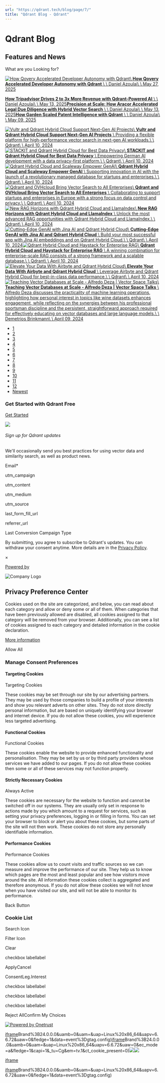 ```yaml
---
url: "https://qdrant.tech/blog/page/7/"
title: "Qdrant Blog - Qdrant"
---
```


# Qdrant Blog

## Features and News

What are you Looking for?

[![How Qovery Accelerated Developer Autonomy with Qdrant](https://qdrant.tech/blog/case-study-qovery/preview/title.jpg)\\
**How Qovery Accelerated Developer Autonomy with Qdrant** \\
\\
Daniel Azoulai\\
\\
May 27, 2025](https://qdrant.tech/blog/case-study-qovery/)

[**How Tripadvisor Drives 2 to 3x More Revenue with Qdrant-Powered AI** \\
\\
Daniel Azoulai\\
\\
May 13, 2025](https://qdrant.tech/blog/case-study-tripadvisor/)[**Precision at Scale: How Aracor Accelerated Legal Due Diligence with Hybrid Vector Search** \\
\\
Daniel Azoulai\\
\\
May 13, 2025](https://qdrant.tech/blog/case-study-aracor/)[**How Garden Scaled Patent Intelligence with Qdrant** \\
\\
Daniel Azoulai\\
\\
May 09, 2025](https://qdrant.tech/blog/case-study-garden-intel/)

[![Vultr and Qdrant Hybrid Cloud Support Next-Gen AI Projects](https://qdrant.tech/blog/hybrid-cloud-vultr/preview/preview.jpg)\\
**Vultr and Qdrant Hybrid Cloud Support Next-Gen AI Projects** \\
Providing a flexible platform for high-performance vector search in next-gen AI workloads.\\
\\
Qdrant\\
\\
April 10, 2024](https://qdrant.tech/blog/hybrid-cloud-vultr/)[![STACKIT and Qdrant Hybrid Cloud for Best Data Privacy](https://qdrant.tech/blog/hybrid-cloud-stackit/preview/preview.jpg)\\
**STACKIT and Qdrant Hybrid Cloud for Best Data Privacy** \\
Empowering German AI development with a data privacy-first platform.\\
\\
Qdrant\\
\\
April 10, 2024](https://qdrant.tech/blog/hybrid-cloud-stackit/)[![Qdrant Hybrid Cloud and Scaleway Empower GenAI](https://qdrant.tech/blog/hybrid-cloud-scaleway/preview/preview.jpg)\\
**Qdrant Hybrid Cloud and Scaleway Empower GenAI** \\
Supporting innovation in AI with the launch of a revolutionary managed database for startups and enterprises.\\
\\
Qdrant\\
\\
April 10, 2024](https://qdrant.tech/blog/hybrid-cloud-scaleway/)[![Qdrant and OVHcloud Bring Vector Search to All Enterprises](https://qdrant.tech/blog/hybrid-cloud-ovhcloud/preview/preview.jpg)\\
**Qdrant and OVHcloud Bring Vector Search to All Enterprises** \\
Collaborating to support startups and enterprises in Europe with a strong focus on data control and privacy.\\
\\
Qdrant\\
\\
April 10, 2024](https://qdrant.tech/blog/hybrid-cloud-ovhcloud/)[![New RAG Horizons with Qdrant Hybrid Cloud and LlamaIndex](https://qdrant.tech/blog/hybrid-cloud-llamaindex/preview/preview.jpg)\\
**New RAG Horizons with Qdrant Hybrid Cloud and LlamaIndex** \\
Unlock the most advanced RAG opportunities with Qdrant Hybrid Cloud and LlamaIndex.\\
\\
Qdrant\\
\\
April 10, 2024](https://qdrant.tech/blog/hybrid-cloud-llamaindex/)[![Cutting-Edge GenAI with Jina AI and Qdrant Hybrid Cloud](https://qdrant.tech/blog/hybrid-cloud-jinaai/preview/preview.jpg)\\
**Cutting-Edge GenAI with Jina AI and Qdrant Hybrid Cloud** \\
Build your most successful app with Jina AI embeddings and on Qdrant Hybrid Cloud.\\
\\
Qdrant\\
\\
April 10, 2024](https://qdrant.tech/blog/hybrid-cloud-jinaai/)[![Qdrant Hybrid Cloud and Haystack for Enterprise RAG](https://qdrant.tech/blog/hybrid-cloud-haystack/preview/preview.jpg)\\
**Qdrant Hybrid Cloud and Haystack for Enterprise RAG** \\
A winning combination for enterprise-scale RAG consists of a strong framework and a scalable database.\\
\\
Qdrant\\
\\
April 10, 2024](https://qdrant.tech/blog/hybrid-cloud-haystack/)[![Elevate Your Data With Airbyte and Qdrant Hybrid Cloud](https://qdrant.tech/blog/hybrid-cloud-airbyte/preview/preview.jpg)\\
**Elevate Your Data With Airbyte and Qdrant Hybrid Cloud** \\
Leverage Airbyte and Qdrant Hybrid Cloud for best-in-class data performance.\\
\\
Qdrant\\
\\
April 10, 2024](https://qdrant.tech/blog/hybrid-cloud-airbyte/)[![Teaching Vector Databases at Scale - Alfredo Deza | Vector Space Talks](https://qdrant.tech/blog/teaching-vector-db-at-scale/preview/preview.jpg)\\
**Teaching Vector Databases at Scale - Alfredo Deza \| Vector Space Talks** \\
Alfredo Deza discusses the practicality of machine learning operations, highlighting how personal interest in topics like wine datasets enhances engagement, while reflecting on the synergies between his professional sportsman discipline and the persistent, straightforward approach required for effectively educating on vector databases and large language models.\\
\\
Demetrios Brinkmann\\
\\
April 09, 2024](https://qdrant.tech/blog/teaching-vector-db-at-scale/)

- [1](https://qdrant.tech/blog/)
- [2](https://qdrant.tech/blog/page/2/)
- [3](https://qdrant.tech/blog/page/3/)
- [4](https://qdrant.tech/blog/page/4/)
- [5](https://qdrant.tech/blog/page/5/)
- [6](https://qdrant.tech/blog/page/6/)
- [7](https://qdrant.tech/blog/page/7/)
- [8](https://qdrant.tech/blog/page/8/)
- [9](https://qdrant.tech/blog/page/9/)
- [10](https://qdrant.tech/blog/page/10/)
- [11](https://qdrant.tech/blog/page/11/)
- [12](https://qdrant.tech/blog/page/12/)
- [Newest](https://qdrant.tech/blog/)

### Get Started with Qdrant Free

[Get Started](https://cloud.qdrant.io/signup?ajs_anonymous_id=13d2bfef-d05c-4d04-a2fe-d8253c742f76)

![](https://qdrant.tech/img/rocket.svg)

###### Sign up for Qdrant updates

We'll occasionally send you best practices for using vector data and similarity search, as well as product news.

Email\*

utm\_campaign

utm\_content

utm\_medium

utm\_source

last\_form\_fill\_url

referrer\_url

Last Conversion Campaign Type

By submitting, you agree to subscribe to Qdrant's updates. You can withdraw your consent anytime. More details are in the [Privacy Policy](https://qdrant.tech/legal/privacy-policy/).

×

[Powered by](https://qdrant.tech/)

![Company Logo](https://cdn.cookielaw.org/logos/static/ot_company_logo.png)

## Privacy Preference Center

Cookies used on the site are categorized, and below, you can read about each category and allow or deny some or all of them. When categories that have been previously allowed are disabled, all cookies assigned to that category will be removed from your browser.
Additionally, you can see a list of cookies assigned to each category and detailed information in the cookie declaration.


[More information](https://qdrant.tech/legal/privacy-policy/#cookies-and-web-beacons)

Allow All

### Manage Consent Preferences

#### Targeting Cookies

Targeting Cookies

These cookies may be set through our site by our advertising partners. They may be used by those companies to build a profile of your interests and show you relevant adverts on other sites. They do not store directly personal information, but are based on uniquely identifying your browser and internet device. If you do not allow these cookies, you will experience less targeted advertising.

#### Functional Cookies

Functional Cookies

These cookies enable the website to provide enhanced functionality and personalisation. They may be set by us or by third party providers whose services we have added to our pages. If you do not allow these cookies then some or all of these services may not function properly.

#### Strictly Necessary Cookies

Always Active

These cookies are necessary for the website to function and cannot be switched off in our systems. They are usually only set in response to actions made by you which amount to a request for services, such as setting your privacy preferences, logging in or filling in forms. You can set your browser to block or alert you about these cookies, but some parts of the site will not then work. These cookies do not store any personally identifiable information.

#### Performance Cookies

Performance Cookies

These cookies allow us to count visits and traffic sources so we can measure and improve the performance of our site. They help us to know which pages are the most and least popular and see how visitors move around the site. All information these cookies collect is aggregated and therefore anonymous. If you do not allow these cookies we will not know when you have visited our site, and will not be able to monitor its performance.

Back Button

### Cookie List

Search Icon

Filter Icon

Clear

checkbox labellabel

ApplyCancel

ConsentLeg.Interest

checkbox labellabel

checkbox labellabel

checkbox labellabel

Reject AllConfirm My Choices

[![Powered by Onetrust](https://cdn.cookielaw.org/logos/static/powered_by_logo.svg)](https://www.onetrust.com/products/cookie-consent/)

[iframe](https://td.doubleclick.net/td/rul/10862264272?random=1748574494543&cv=11&fst=1748574494543&fmt=3&bg=ffffff&guid=ON&async=1&gtm=45be55s2v9117590405z8898302740za200zb898302740&gcd=13l3l3l3l1l1&dma=0&tag_exp=101509157~103116026~103130498~103130500~103200004~103233427~103252644~103252646~103351869~103351871~104481633~104481635~104559073~104559075&ptag_exp=101509157~103116026~103130498~103130500~103200004~103233427~103252644~103252646~103351869~103351871~104481633~104481635~104559073~104559075&u_w=1280&u_h=1024&url=https%3A%2F%2Fqdrant.tech%2Fblog%2Fpage%2F7%2F&_ng=1&hn=www.googleadservices.com&frm=0&tiba=Qdrant%20Blog%20-%20Qdrant&npa=0&pscdl=noapi&auid=667269298.1748574494&uaa=x86&uab=64&uafvl=Google%2520Chrome%3B137.0.7151.55%7CChromium%3B137.0.7151.55%7CNot%252FA)Brand%3B24.0.0.0&uamb=0&uam=&uap=Linux%20x86_64&uapv=6.6.72&uaw=0&fledge=1&data=event%3Dgtag.config)[iframe](https://td.doubleclick.net/td/rul/10862264272?random=1748574494513&cv=11&fst=1748574494513&fmt=3&bg=ffffff&guid=ON&async=1&gcl_ctr=1&gtm=45be55s2v9117590405z8898302740za200zb898302740&gcd=13l3l3l3l1l1&dma=0&tag_exp=101509157~103116026~103130498~103130500~103200004~103233427~103252644~103252646~103351869~103351871~104481633~104481635~104559073~104559075~103308615&ptag_exp=101509157~103116026~103130498~103130500~103200004~103233427~103252644~103252646~103351869~103351871~104481633~104481635~104559073~104559075&u_w=1280&u_h=1024&url=https%3A%2F%2Fqdrant.tech%2Fblog%2Fpage%2F7%2F&_ng=1&label=_FJrCMev-7EDEND_w7so&hn=www.googleadservices.com&frm=0&tiba=Qdrant%20Blog%20-%20Qdrant&value=0&bttype=purchase&npa=0&pscdl=noapi&auid=667269298.1748574494&uaa=x86&uab=64&uafvl=Google%2520Chrome%3B137.0.7151.55%7CChromium%3B137.0.7151.55%7CNot%252FA)Brand%3B24.0.0.0&uamb=0&uam=&uap=Linux%20x86_64&uapv=6.6.72&uaw=0&ec_mode=a&fledge=1&capi=1&_tu=Cg&em=tv.1&ct_cookie_present=0)![](https://t.co/1/i/adsct?bci=4&dv=America%2FAdak%26en-US%2Cen%26Google%20Inc.%26Linux%20x86_64%26255%261280%261024%264%2624%261280%261024%260%26na&eci=3&event=%7B%7D&event_id=70624fad-1917-447b-b112-f1a810b47608&integration=advertiser&p_id=Twitter&p_user_id=0&pl_id=32d33a94-7bfd-4f04-a263-3fa89ec8e46e&tw_document_href=https%3A%2F%2Fqdrant.tech%2Fblog%2Fpage%2F7%2F&tw_iframe_status=0&txn_id=o81g6&type=javascript&version=2.3.33)![](https://analytics.twitter.com/1/i/adsct?bci=4&dv=America%2FAdak%26en-US%2Cen%26Google%20Inc.%26Linux%20x86_64%26255%261280%261024%264%2624%261280%261024%260%26na&eci=3&event=%7B%7D&event_id=70624fad-1917-447b-b112-f1a810b47608&integration=advertiser&p_id=Twitter&p_user_id=0&pl_id=32d33a94-7bfd-4f04-a263-3fa89ec8e46e&tw_document_href=https%3A%2F%2Fqdrant.tech%2Fblog%2Fpage%2F7%2F&tw_iframe_status=0&txn_id=o81g6&type=javascript&version=2.3.33)

[iframe](https://139603372.hs-sites-eu1.com/hs-web-interactive-139603372-237919561943?utk=06d4473f7c2ba7562448d0b0881471c7&enableResponsiveStyles=true)

[iframe](https://td.doubleclick.net/td/rul/10862264272?random=1748574495904&cv=11&fst=1748574495904&fmt=3&bg=ffffff&guid=ON&async=1&gtm=45be55s2v9117590405za200zb898302740&gcd=13l3l3l3l1l1&dma=0&tag_exp=101509157~103116026~103130498~103130500~103200004~103233427~103252644~103252646~103351869~103351871~104481633~104481635~104559073~104559075&ptag_exp=101509157~103116026~103130498~103130500~103200004~103233427~103252644~103252646~103351869~103351871~104481633~104481635~104559073~104559075&u_w=1280&u_h=1024&url=https%3A%2F%2Fqdrant.tech%2Fblog%2Fpage%2F7%2F&_ng=1&hn=www.googleadservices.com&frm=0&tiba=Qdrant%20Blog%20-%20Qdrant&did=dZTQ1Zm&gdid=dZTQ1Zm&npa=0&pscdl=noapi&auid=667269298.1748574494&uaa=x86&uab=64&uafvl=Google%2520Chrome%3B137.0.7151.55%7CChromium%3B137.0.7151.55%7CNot%252FA)Brand%3B24.0.0.0&uamb=0&uam=&uap=Linux%20x86_64&uapv=6.6.72&uaw=0&fledge=1&data=event%3Dgtag.config)